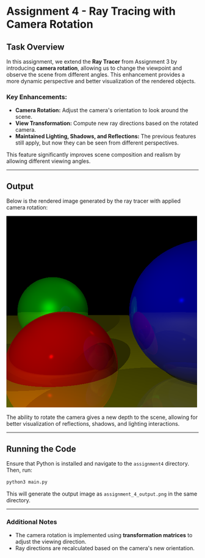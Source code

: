 # Assignment 4 - Ray Tracing with Camera Rotation

## Task Overview
In this assignment, we extend the **Ray Tracer** from Assignment 3 by introducing **camera rotation**, allowing us to change the viewpoint and observe the scene from different angles. This enhancement provides a more dynamic perspective and better visualization of the rendered objects.

### Key Enhancements:
- **Camera Rotation:** Adjust the camera's orientation to look around the scene.
- **View Transformation:** Compute new ray directions based on the rotated camera.
- **Maintained Lighting, Shadows, and Reflections:** The previous features still apply, but now they can be seen from different perspectives.

This feature significantly improves scene composition and realism by allowing different viewing angles.

---

## Output
Below is the rendered image generated by the ray tracer with applied camera rotation:

![Rendered Output with Camera Rotation](assignment_4_output.png)

The ability to rotate the camera gives a new depth to the scene, allowing for better visualization of reflections, shadows, and lighting interactions.

---

## Running the Code
Ensure that Python is installed and navigate to the `assignment4` directory. Then, run:

```bash
python3 main.py
```

This will generate the output image as `assignment_4_output.png` in the same directory.

---

### Additional Notes
- The camera rotation is implemented using **transformation matrices** to adjust the viewing direction.
- Ray directions are recalculated based on the camera's new orientation.
